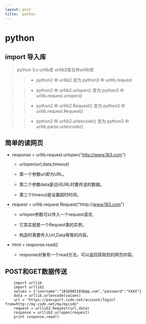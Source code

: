 ```yaml
---
layout:	post
title:	python
---
```


# python

## import 导入库

>python 3.x urllib库 urilib2库合并urllib库

>>* python2 中 urllib2             变为 python3 中 urllib.request

>>* python2 中 urllib2.urlopen()   变为 python3 中 urllib.request.urlopen()

>>* python2 中 urllib2.Request()   变为 python3 中 urllib.request.Request() 

>>* python2 中 urllib2.urlencode() 变为 python3 中 urllib.parse.urlencode() 



## 简单的读网页
	
* response = urllib.request.urlopen("http://www.163.com")

	* urlopen(url,data,timeout)

	* 第一个参数url即为URL。

	* 第二个参数data是访问URL时要传送的数据。

	* 第三个timeout是设置超时时间。

* request = urllib.request.Request("hhtp://www.163.com")

	* urlopen参数可以传入一个request请求,

	* 它其实就是一个Request类的实例，

	* 构造时需要传入Url,Data等等的内容。

* html = response.read()

	* response对象有一个read方法，可以返回获取到的网页内容。

## POST和GET数据传送

		import urllib
		import urllib2
		values = {"username":"1016903103@qq.com","password":"XXXX"}
		data = urllib.urlencode(values) 
		url = "https://passport.csdn.net/account/login?from=http://my.csdn.net/my/mycsdn"
		request = urllib2.Request(url,data)
		response = urllib2.urlopen(request)
		print response.read()

